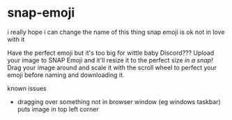 # snap-emoji

i really hope i can change the name of this thing
snap emoji is ok not in love with it

Have the perfect emoji but it's too big for wittle baby Discord???
Upload your image to SNAP Emoji and it'll resize it to the perfect size _in a snap!_
Drag your image around and scale it with the scroll wheel to perfect your emoji before naming and downloading it.

known issues
- dragging over something not in browser window (eg windows taskbar) puts image in top left corner